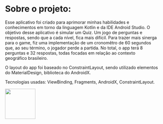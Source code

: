 # Sobre o projeto:
Esse aplicativo foi criado para aprimorar minhas habilidades e conhecimentos em torno da linguagem Kotlin e da IDE Android Studio. O objetivo desse aplicativo é simular um Quiz. Um jogo de perguntas e respostas, sendo que a cada nível, fica mais difícil. Para trazer mais sinerga para o game, fiz uma implementação de um cronomêtro de 60 segundos que, ao seu término, o jogador perde a partida. No total, o app terá 8 perguntas e 32 respostas, todas focadas em relação ao contexto geográfico brasileiro.

O layout do app foi baseado no ConstraintLayout, sendo utilizado elementos do MaterialDesign, biblioteca do AndroidX.

Tecnologias usadas: ViewBinding, Fragments, AndroidX, ConstraintLayout.

<img align="center" width="100" height="100" src="https://imagizer.imageshack.com/img924/6640/bBU4Dq.jpg"/>
